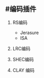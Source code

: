 #编码插件
---------------------------------------


1. RS编码
	
	- Jerasure
	- ISA

2. LRC编码
3. SHEC编码
4. CLAY 编码



